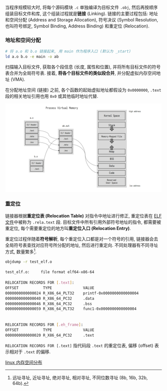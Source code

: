 当程序规模较大时, 将每个源码模块 `.c` 单独编译为目标文件 `.obj`, 然后再按顺序组装目标文件和库, 这个组装过程就是**链接** (Linking). 链接的主要过程包括: 地址和空间分配 (Address and Storage Allocation), 符号决议 (Symbol Resolution, 也叫符号绑定, Symbol Binding, Address Binding) 和重定位 (Relocation).

### 地址和空间分配

```bash
# 将 a.o 和 b.o 链接起来, 用 main 作为程序入口 (默认为 _start)
ld a.o b.o -e main -o ab
```

扫描输入目标文件, 获取各个段信息 (长度, 属性和位置), 并将所有目标文件的符号表合并为全局符号表. 接着, **将各个目标文件的类似段合并**, 并分配虚拟内存空间地址 (VMA). 

在分配地址空间 (链接) 之前, 各个函数的起始虚拟地址都假设为 `0x0000000`, `.text` 段的相关地址引用也用 `0x0` 或其他临时地址代替.

![地址和空间分配过程](../../attach/Pasted%20image%2020240605112225.png)

### 重定位

链接器根据**重定位表 (Relocation Table)** 对指令中地址进行修正, 重定位表在 [ELF 文件](目标文件.md)中被称为 `.rela.text` 段. 目标文件中所有引用外部符号地址的指令, 都需要被重定位, 每个需要重定位的地方叫**重定位入口 (Relocation Entry)**. 

重定位过程伴随着**符号解析**, 每个重定位入口都是对一个符号的引用, 链接器会去全局符号表查找对应符号所分配的地址, 然后进行重定向. 不同处理器有不同寻址方式, 数量繁多[^1].

[^1]: 远址寻址, 近址寻址, 绝对寻址, 相对寻址, 不同位数寻址 (8b, 16b, 32b, 64b).

```bash
objdump -r test_elf.o

test_elf.o:     file format elf64-x86-64

RELOCATION RECORDS FOR [.text]:
OFFSET           TYPE              VALUE
0000000000000024 R_X86_64_PLT32    printf-0x0000000000000004
0000000000000040 R_X86_64_PC32     .data
0000000000000046 R_X86_64_PC32     .bss
0000000000000059 R_X86_64_PLT32    func1-0x0000000000000004


RELOCATION RECORDS FOR [.eh_frame]:
OFFSET           TYPE              VALUE
0000000000000020 R_X86_64_PC32     .text
```

`RELOCATION RECORDS FOR [.text]` 指代码段 `.text` 的重定位表, 偏移 (offset) 表示相对于 `.text` 的偏移. 

[linux 内存空间分布](../../System/Memory/linux%20内存空间分布.md)